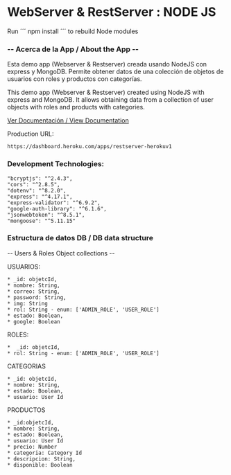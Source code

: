 # WebServer & RestServer : NODE JS

Run ´´´ npm install ´´´ to rebuild Node modules

### -- Acerca de la App / About the App --

Esta demo app (Webserver & Restserver) creada usando NodeJS con express y MongoDB. 
Permite obtener datos de una colección de objetos de usuarios con roles y productos con categorías.

This demo app (Webserver & Restserver) created using NodeJS with express and MongoDB.
It allows obtaining data from a collection of user objects with roles and products with categories.

[Ver Documentación / View Documentation](https://documenter.getpostman.com/view/2880457/UVeFPSWm)

Production URL:
```
https://dashboard.heroku.com/apps/restserver-herokuv1
```

### Development Technologies:
```
"bcryptjs": "^2.4.3",
"cors": "^2.8.5",
"dotenv": "^8.2.0",
"express": "^4.17.1",
"express-validator": "^6.9.2",
"google-auth-library": "^6.1.6",
"jsonwebtoken": "^8.5.1",
"mongoose": "^5.11.15"
```


### Estructura de datos DB / DB data structure
-- Users & Roles Object collections --

USUARIOS:
```
* _id: objetcId,
* nombre: String,
* correo: String,
* password: String,
* img: String
* rol: String - enum: ['ADMIN_ROLE', 'USER_ROLE']
* estado: Boolean,
* google: Boolean
```
ROLES:
```
*  _id: objetcId,
* rol: String - enum: ['ADMIN_ROLE', 'USER_ROLE']
```

CATEGORIAS
```
* _id: objetcId,
* nombre: String,
* estado: Boolean,
* usuario: User Id
```

PRODUCTOS
```
* _id:objetcId,
* nombre: String,
* estado: Boolean,
* usuario: User Id
* precio: Number
* categoria: Category Id
* descripcion: String,
* disponible: Boolean
```



    